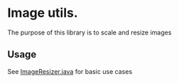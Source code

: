 # Image utils.

The purpose of this library is to scale and resize images

## Usage

See [ImageResizer.java](src/main/java/com/foxjunior/awt/image/ImageResizer.java) for basic use cases

